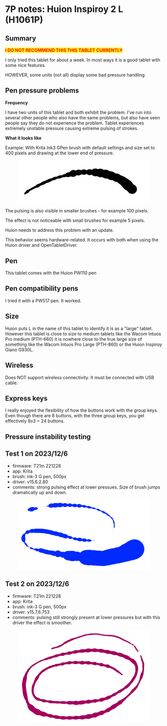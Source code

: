 # 7P notes: Huion Inspiroy 2 L (H1061P)

## **Summary**

<mark style="color:red;">**I DO NOT RECOMMEND THIS THIS TABLET CURRENTLY**</mark>

I only tried this tablet for about a week. In most ways it is a good tablet with some nice features.

HOWEVER, some units (not all) display some bad pressure handling.

## **Pen pressure problems**

**Frequency**

I have two units of this tablet and both exhibit the problem. I've run into several other people who also have the same problems, but also have seen people say they do not experience the problem. Tablet experiences extremely unstable pressure causing extreme pulsing of strokes.&#x20;

**What it looks like**

Example: With Krita Ink3 GPen brush with default settings and size set to 400 pixels and drawing at the lower end of pressure.&#x20;

<figure><img src="../../../.gitbook/assets/image (383).png" alt=""><figcaption></figcaption></figure>

The pulsing is also visible in smaller brushes - for example 100 pixels.&#x20;

The effect is not noticeable with small brushes for example 5 pixels.

Huion needs to address this problem with an update.

This behavior seems hardware-related. It occurs with both when using the Huion driver and OpenTabletDriver.

## **Pen**

This tablet comes with the Huion PW110 pen

## **Pen compatibility pens**

I tried it with a PW517 pen. It worked.&#x20;

## **Size**

Huion puts L in the name of this tablet to identify it is as a "large" tablet. However this tablet is close to size to medium tablets like the Wacom Intuos Pro medium (PTH-660) it is nowhere close to the true large size of something like the Wacom Intuos Pro Large (PTH-860) or the Huion Inspiroy Giano G930L.

## **Wireless**

Does NOT support wireless connectivity. It must be connected with USB cable.

## **Express keys**

I really enjoyed the flexibility of how the buttons work with the group keys. Even though there are 8 buttons, with the three group keys, you get effectively 8x3 = 24 buttons.&#x20;

## Pressure instability testing

## Test 1 on 2023/12/6

* firmware: T21m 221228
* app: Krita
* brush: ink-3 G pen, 500px
* driver: v15.6.2.80
* comments: strong pulsing effect at lower pressues. Size of brush jumps dramatically up and down.

<figure><img src="../../../.gitbook/assets/image (1) (1) (1) (1) (1) (1) (1) (1) (1) (1) (1) (1) (1) (1) (1) (1) (1) (1) (1) (1) (1) (1) (1) (1) (1) (1).png" alt=""><figcaption></figcaption></figure>

## Test 2 on 2023/12/6

* firmware: T21m 221228
* app: Krita
* brush: ink-3 G pen, 500px
* driver: v15.7.6.753
* comments: pulsing still strongly present at lower pressures but with this driver the effect is smoother.

<figure><img src="../../../.gitbook/assets/image (2) (1) (1) (1) (1) (1) (1) (1) (1) (1) (1) (1).png" alt=""><figcaption></figcaption></figure>
